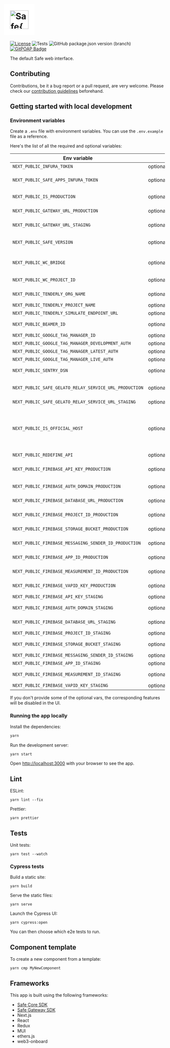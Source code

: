 # <img src="/public/images/logo.svg" height="60" valign="middle" alt="Safe{Wallet}" style="background: #fff; padding: 20px; margin: 0 -20px" />

[![License](https://img.shields.io/github/license/safe-global/safe-wallet-web)](https://github.com/safe-global/safe-wallet-web/blob/main/LICENSE)
![Tests](https://img.shields.io/github/actions/workflow/status/safe-global/safe-wallet-web/test.yml?branch=main&label=tests)
![GitHub package.json version (branch)](https://img.shields.io/github/package-json/v/safe-global/safe-wallet-web)
[![GitPOAP Badge](https://public-api.gitpoap.io/v1/repo/safe-global/safe-wallet-web/badge)](https://www.gitpoap.io/gh/safe-global/safe-wallet-web)

The default Safe web interface.

## Contributing

Contributions, be it a bug report or a pull request, are very welcome. Please check our [contribution guidelines](CONTRIBUTING.md) beforehand.

## Getting started with local development

### Environment variables

Create a `.env` file with environment variables. You can use the `.env.example` file as a reference.

Here's the list of all the required and optional variables:

| Env variable                                           |              | Description
| ------------------------------------------------------ | ------------ | -----------
| `NEXT_PUBLIC_INFURA_TOKEN`                             | optional     | [Infura](https://docs.infura.io/infura/networks/ethereum/how-to/secure-a-project/project-id) RPC API token
| `NEXT_PUBLIC_SAFE_APPS_INFURA_TOKEN`                   | optional     | Infura token for Safe Apps, falls back to `NEXT_PUBLIC_INFURA_TOKEN`
| `NEXT_PUBLIC_IS_PRODUCTION`                            | optional     | Set to `true` to build a minified production app
| `NEXT_PUBLIC_GATEWAY_URL_PRODUCTION`                   | optional     | The base URL for the [Safe Client Gateway](https://github.com/safe-global/safe-client-gateway)
| `NEXT_PUBLIC_GATEWAY_URL_STAGING`                      | optional     | The base CGW URL on staging
| `NEXT_PUBLIC_SAFE_VERSION`                             | optional     | The latest version of the Safe contract, defaults to 1.3.0
| `NEXT_PUBLIC_WC_BRIDGE`                                | optional     | [WalletConnect v1](https://docs.walletconnect.com/1.0/bridge-server) bridge URL, falls back to the public WC bridge
| `NEXT_PUBLIC_WC_PROJECT_ID`                            | optional     | [WalletConnect v2](https://docs.walletconnect.com/2.0/cloud/relay) project ID
| `NEXT_PUBLIC_TENDERLY_ORG_NAME`                        | optional     | [Tenderly](https://tenderly.co) org name for Transaction Simulation
| `NEXT_PUBLIC_TENDERLY_PROJECT_NAME`                    | optional     | Tenderly project name
| `NEXT_PUBLIC_TENDERLY_SIMULATE_ENDPOINT_URL`           | optional     | Tenderly simulation URL
| `NEXT_PUBLIC_BEAMER_ID`                                | optional     | [Beamer](https://www.getbeamer.com) is a news feed for in-app announcements
| `NEXT_PUBLIC_GOOGLE_TAG_MANAGER_ID`                    | optional     | [GTM](https://tagmanager.google.com) project id
| `NEXT_PUBLIC_GOOGLE_TAG_MANAGER_DEVELOPMENT_AUTH`      | optional     | Dev GTM key
| `NEXT_PUBLIC_GOOGLE_TAG_MANAGER_LATEST_AUTH`           | optional     | Preview GTM key
| `NEXT_PUBLIC_GOOGLE_TAG_MANAGER_LIVE_AUTH`             | optional     | Production GTM key
| `NEXT_PUBLIC_SENTRY_DSN`                               | optional     | [Sentry](https://sentry.io) id for tracking runtime errors
| `NEXT_PUBLIC_SAFE_GELATO_RELAY_SERVICE_URL_PRODUCTION` | optional     | [Safe Gelato Relay Service](https://github.com/safe-global/safe-gelato-relay-service) URL to allow relaying transactions via Gelato
| `NEXT_PUBLIC_SAFE_GELATO_RELAY_SERVICE_URL_STAGING`    | optional     | Relay URL on staging
| `NEXT_PUBLIC_IS_OFFICIAL_HOST`                         | optional     | Whether it's the official distribution of the app, or a fork; has legal implications. Set to true only if you also update the legal pages like Imprint and Terms of use
| `NEXT_PUBLIC_REDEFINE_API`                             | optional     | Redefine API base URL
| `NEXT_PUBLIC_FIREBASE_API_KEY_PRODUCTION`              | optional     | Firebase Cloud Messaging (FCM) API key on production
| `NEXT_PUBLIC_FIREBASE_AUTH_DOMAIN_PRODUCTION`          | optional     | FCM auth domain on production
| `NEXT_PUBLIC_FIREBASE_DATABASE_URL_PRODUCTION`         | optional     | FCM database URL on production
| `NEXT_PUBLIC_FIREBASE_PROJECT_ID_PRODUCTION`           | optional     | FCM project ID on production
| `NEXT_PUBLIC_FIREBASE_STORAGE_BUCKET_PRODUCTION`       | optional     | FCM storage bucket on production
| `NEXT_PUBLIC_FIREBASE_MESSAGING_SENDER_ID_PRODUCTION`  | optional     | FCM sender ID on production
| `NEXT_PUBLIC_FIREBASE_APP_ID_PRODUCTION`               | optional     | FCM app ID on production
| `NEXT_PUBLIC_FIREBASE_MEASUREMENT_ID_PRODUCTION`       | optional     | FCM measurement ID on production
| `NEXT_PUBLIC_FIREBASE_VAPID_KEY_PRODUCTION`            | optional     | FCM vapid key on production
| `NEXT_PUBLIC_FIREBASE_API_KEY_STAGING`                 | optional     | FCM API key on staging
| `NEXT_PUBLIC_FIREBASE_AUTH_DOMAIN_STAGING`             | optional     | FCM auth domain on staging
| `NEXT_PUBLIC_FIREBASE_DATABASE_URL_STAGING`            | optional     | FCM database URL on staging
| `NEXT_PUBLIC_FIREBASE_PROJECT_ID_STAGING`              | optional     | FCM project ID on staging
| `NEXT_PUBLIC_FIREBASE_STORAGE_BUCKET_STAGING`          | optional     | FCM storage bucket on staging
| `NEXT_PUBLIC_FIREBASE_MESSAGING_SENDER_ID_STAGING`     | optional     | FCM sender ID on staging
| `NEXT_PUBLIC_FIREBASE_APP_ID_STAGING`                  | optional     | FCM app ID on staging
| `NEXT_PUBLIC_FIREBASE_MEASUREMENT_ID_STAGING`          | optional     | FCM measurement ID on staging
| `NEXT_PUBLIC_FIREBASE_VAPID_KEY_STAGING`               | optional     | FCM vapid key on staging

If you don't provide some of the optional vars, the corresponding features will be disabled in the UI.

### Running the app locally

Install the dependencies:

```bash
yarn
```

Run the development server:

```bash
yarn start
```

Open [http://localhost:3000](http://localhost:3000) with your browser to see the app.

## Lint

ESLint:

```
yarn lint --fix
```

Prettier:

```
yarn prettier
```

## Tests

Unit tests:

```
yarn test --watch
```

### Cypress tests

Build a static site:

```
yarn build
```

Serve the static files:

```
yarn serve
```

Launch the Cypress UI:

```
yarn cypress:open
```

You can then choose which e2e tests to run.

## Component template

To create a new component from a template:

```
yarn cmp MyNewComponent
```

## Frameworks

This app is built using the following frameworks:

- [Safe Core SDK](https://github.com/safe-global/safe-core-sdk)
- [Safe Gateway SDK](https://github.com/safe-global/safe-gateway-typescript-sdk)
- Next.js
- React
- Redux
- MUI
- ethers.js
- web3-onboard
